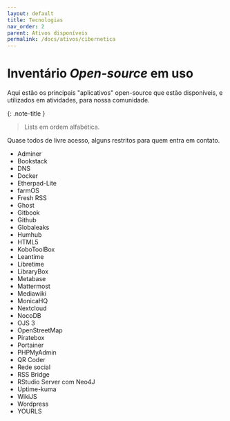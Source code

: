 ```yaml
---
layout: default
title: Tecnologias
nav_order: 2
parent: Ativos disponíveis
permalink: /docs/ativos/cibernetica
---
```


# Inventário *Open-source* em uso
Aqui estão os principais "aplicativos" open-source que estão disponíveis, e utilizados em atividades, para nossa comunidade.

{: .note-title }
> Lists em ordem alfabética.

Quase todos de livre acesso, alguns restritos para quem entra em contato.

- Adminer
- Bookstack
- DNS
- Docker
- Etherpad-Lite
- farmOS
- Fresh RSS
- Ghost
- Gitbook
- Github
- Globaleaks
- Humhub
- HTML5
- KoboToolBox
- Leantime
- Libretime
- LibraryBox
- Metabase
- Mattermost
- Mediawiki
- MonicaHQ
- Nextcloud
- NocoDB
- OJS 3
- OpenStreetMap
- Piratebox
- Portainer
- PHPMyAdmin
- QR Coder
- Rede social
- RSS Bridge
- RStudio Server com Neo4J
- Uptime-kuma
- WikiJS
- Wordpress
- YOURLS

